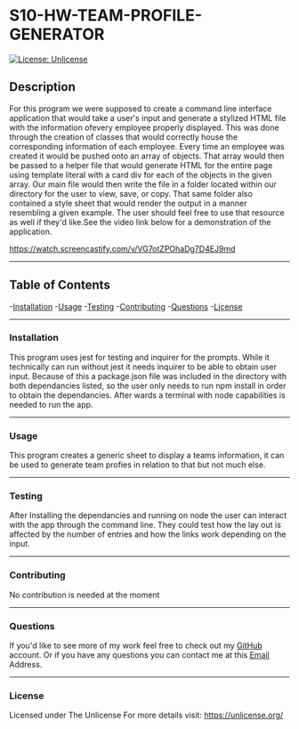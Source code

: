 # S10-HW-TEAM-PROFILE-GENERATOR    

[![License: Unlicense](https://img.shields.io/badge/license-Unlicense-blue.svg)](http://unlicense.org/)
        
##  Description
For this program we were supposed to create a command line interface application that would take a user's input and generate a stylized HTML file with the information ofevery employee properly displayed. This was done through the creation of classes that would correctly house the corresponding information of each employee. Every time an employee was created it would be pushed onto an array of objects. That array would then be passed to a helper file that would generate HTML for the entire page using template literal with a card div for each of the objects in the given array. Our main file would then write the file in a folder located within our directory for the user to view, save, or copy. That same folder also contained a style sheet that would render the output in a manner resembling a given example. The user should feel free to use that resource as well if they'd like.See the video link below for a demonstration of the application.

https://watch.screencastify.com/v/VG7otZPOhaDg7D4EJ9md

-----

## Table of Contents
-[Installation](#installation)
-[Usage](#usage)
-[Testing](#testing)
-[Contributing](#contributing)
-[Questions](#questions)
-[License](#license)

---

### Installation

This program uses jest for testing and inquirer for the prompts. While it technically can run without jest it needs inquirer to be able to obtain user input. Because of this a package.json file was included in the directory with both dependancies listed, so the user only needs to run npm install in order to obtain the dependancies. After wards a terminal with node capabilities is needed to run the app.

---

### Usage

This program creates a generic sheet to display a teams information, it can be used to generate team profies in relation to that but not much else.

---

### Testing

 After Installing the dependancies and running on node the user can interact with the app through the command line. They could test how the lay out is affected by the number of entries and how the links work depending on the input.

 ---

 ### Contributing

No contribution is needed at the moment

---

### Questions

If you'd like to see more of my work feel free to check out my [GitHub](https://github.com/joe-toni) account.
Or if you have any questions you can contact me at this [Email](mailto:joefaburrieta@gmail.com) Address.

---

### License

Licensed under The Unlicense
For more details visit: https://unlicense.org/


